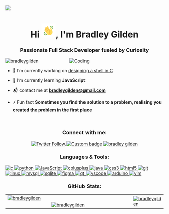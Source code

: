 <img src="mybanner.png">


<h1 align="center">Hi <img src="wave.gif"
         alt="Waving hand animated gif"
         height="45"
         width="45"/>, I'm Bradley Gilden</h1>
<h3 align="center">Passionate Full Stack Developer fueled by Curiosity</h3>
<img align="right" alt="Coding" width="300" src="https://media3.giphy.com/media/qgQUggAC3Pfv687qPC/giphy.gif?cid=ecf05e47qa5phfx97v24o0pvlxw614ymyq575e6c1xlppmpf&rid=giphy.gif&ct=g">

<p align="left"> <img src="https://komarev.com/ghpvc/?username=bradleygilden&label=Profile%20views&color=0e75b6&style=flat" alt="bradleygilden" /> </p>

- 🔭 I’m currently working on [designing a shell in C](https://github.com/BradleyGilden/simple_shell)

- 🌱 I’m currently learning **JavaScript**

- :mailbox_with_mail: contact me at **bradleygilden@gmail.com**

- ⚡ Fun fact **Sometimes you find the solution to a problem, realising you created the problem in the first place**

<br>

<h3 align="center">Connect with me:</h3>
<p align="center">
<a href="https://twitter.com/ComaScript" target="blank"><img align="center"  alt="Twitter Follow" src="https://img.shields.io/badge/Twitter@ComaScript-%231DA1F2.svg?style=for-the-badge&logo=Twitter&logoColor=white">
<a href="https://comascript.hashnode.dev/" target="blank"><img align="center" alt="Custom badge" src="https://img.shields.io/badge/Hashnode-2962FF?style=for-the-badge&logo=hashnode&logoColor=white"></a>
<a href="https://linkedin.com/in/bradley-gilden" target="blank"><img align="center" src="https://img.shields.io/badge/linkedin-%230077B5.svg?style=for-the-badge&logo=linkedin&logoColor=white" alt="bradley gilden"/></a>
</p>

<h3 align="center">Languages & Tools:</h3>
<p align="left"> 
<a href="https://www.cprogramming.com/" target="_blank" rel="noreferrer"> <img src="https://img.shields.io/badge/c-%2300599C.svg?style=for-the-badge&logo=c&logoColor=white" alt="c"> </a> 
<a href="https://www.python.org/" target="_blank" rel="noreferrer"> <img src="https://img.shields.io/badge/Python-3776AB?style=for-the-badge&logo=python&logoColor=white" alt="python"> </a> 
<a href="https://www.javascript.com/" target="_blank" rel="noreferrer"> <img src="https://img.shields.io/badge/JavaScript-F7DF1E?style=for-the-badge&logo=javascript&logoColor=black" alt="JavaScript"> </a> 
<a href="https://www.w3schools.com/cpp/" target="_blank" rel="noreferrer"> <img src="https://img.shields.io/badge/c++-%2300599C.svg?style=for-the-badge&logo=c%2B%2B&logoColor=white" alt="cplusplus"/> </a> 
<a href="https://www.java.com" target="_blank" rel="noreferrer"> <img src="https://img.shields.io/badge/Java-ED8B00?style=for-the-badge&logo=openjdk&logoColor=white" alt="java"/> </a> 
<a href="https://www.w3schools.com/css/" target="_blank" rel="noreferrer"> <img src="https://img.shields.io/badge/css3-%231572B6.svg?style=for-the-badge&logo=css3&logoColor=white" alt="css3"/> </a> 
<a href="https://www.w3.org/html/" target="_blank" rel="noreferrer"> <img src="https://img.shields.io/badge/html5-%23E34F26.svg?style=for-the-badge&logo=html5&logoColor=white" alt="html5" /> </a> 
<a href="https://git-scm.com/" target="_blank" rel="noreferrer"> <img src="https://img.shields.io/badge/git-%23F05033.svg?style=for-the-badge&logo=git&logoColor=white" alt="git"/> </a> 
<a href="https://www.linux.org/" target="_blank" rel="noreferrer"> <img src="https://img.shields.io/badge/Linux-FCC624?style=for-the-badge&logo=linux&logoColor=black" alt="linux"/> </a> 
<a href="https://www.mysql.com/" target="_blank" rel="noreferrer"> <img src="https://img.shields.io/badge/mysql-%2300f.svg?style=for-the-badge&logo=mysql&logoColor=white" alt="mysql"/> </a> 
<a href="https://www.sqlite.org/" target="_blank" rel="noreferrer"> <img src="https://img.shields.io/badge/sqlite-%2307405e.svg?style=for-the-badge&logo=sqlite&logoColor=white" alt="sqlite"/> </a> 
<a href="https://www.figma.com/" target="_blank" rel="noreferrer"> <img src="https://img.shields.io/badge/figma-%23F24E1E.svg?style=for-the-badge&logo=figma&logoColor=white" alt="figma"/> </a> 
<a href="https://www.qt.io/" target="_blank" rel="noreferrer"> <img src="https://img.shields.io/badge/Qt-%23217346.svg?style=for-the-badge&logo=Qt&logoColor=white" alt="qt"/> </a> 
<a href="https://code.visualstudio.com/" target="_blank" rel="noreferrer"> <img src="https://img.shields.io/badge/Visual_Studio-5C2D91?style=for-the-badge&logo=visual%20studio&logoColor=white" alt="vscode"/> </a> 
<a href="https://www.arduino.cc/" target="_blank" rel="noreferrer"> <img src="https://img.shields.io/badge/-Arduino-00979D?style=for-the-badge&logo=Arduino&logoColor=white" alt="arduino"/> </a> 
<a href="https://www.vim.org/" target="_blank" rel="noreferrer"> <img src="https://img.shields.io/badge/VIM-%2311AB00.svg?&style=for-the-badge&logo=vim&logoColor=white" alt="vim"/> </a> 
</p>

<h3 align="center">GitHub Stats:</h3>

<table>
  <tr>
    <td>
       <a href="https://github.com/BradleyGilden"><img src="https://streak-stats.demolab.com/?user=BradleyGilden&theme=nightowl" alt="bradleygilden" /> </a>
    </td>
    <td rowspan=2>
      <a href="https://github.com/BradleyGilden"><img src="https://github-readme-stats-git-master-bradleygilden.vercel.app/api/top-langs/?username=BradleyGilden&langs_count=12&layout=donut-vertical&theme=nightowl" alt="bradleygilden" /></a>
    </td>
  </tr>
    <td width=450 align="center">
       <a href="https://github.com/BradleyGilden"><img src="https://github-readme-stats-git-master-bradleygilden.vercel.app/api?username=BradleyGilden&count_private=true&show_icons=true&rank_icon=github&theme=nightowl" alt="bradleygilden" /></a>
    </td>
  <tr>
  </tr>
</table>
